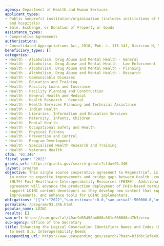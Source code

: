 ```yaml
---
agency: Department of Health and Human Services
applicant_types:
- Public nonprofit institution/organization (includes institutions of higher education
  and hospitals)
- Sale, Exchange, or Donation of Property or Goods
assistance_types:
- Cooperative Agreements
authorizations:
- Consolidated Appropriations Act, 2018, Pub. L. 115-141, Division H, Title II.
beneficiary_types: []
categories:
- Health - Alcoholism, Drug Abuse and Mental Health - General
- Health - Alcoholism, Drug Abuse and Mental Health - Law Enforcement
- Health - Alcoholism, Drug Abuse and Mental Health - Planning
- Health - Alcoholism, Drug Abuse and Mental Health - Research
- Health - Communicable Diseases
- Health - Education and Training
- Health - Facility Loans and Insurance
- Health - Facility Planning and Construction
- Health - General Health and Medical
- Health - Health Research - General
- Health - Health Services Planning and Technical Assistance
- Health - Indian Health
- Health - Libraries, Information and Education Services
- Health - Maternity, Infants, Children
- Health - Mental Health
- Health - Occupational Safety and Health
- Health - Physical Fitness
- Health - Prevention and Control
- Health - Program Development
- Health - Specialized Health Research and Training
- Health - Veterans Health
cfda: '93.346'
fiscal_year: '2022'
grants_url: https://grants.gov/search-grants?cfda=93.346
layout: program
objective: This single source cooperative agreement to Regenstrief, is being made
  in order to expedite improvements and bridge gaps between Health Level 7 International’s
  (HL7®) Fast Healthcare Interoperability Resources (FHIR®). Additionally, the cooperative
  agreement will advance the production deployment of FHIR-based terminology services,
  support LOINC content developers as they develop new content that supports the USCDI
  improvements, and enhance tools for LOINC implementers.
obligations: '[{"x":"2022","sam_estimate":0.0,"sam_actual":500000.0,"usa_spending_actual":0.0},{"x":"2023","sam_estimate":500000.0,"sam_actual":0.0,"usa_spending_actual":500000.0},{"x":"2024","sam_estimate":0.0,"sam_actual":0.0,"usa_spending_actual":500000.0}]'
permalink: /program/93.346.html
popular_name: LOINC
results: []
sam_url: https://sam.gov/fal/40ac9d05498b4006a361c038080cd7b3/view
sub-agency: Office of the Secretary
title: Enhancing the Logical Observation Identifiers Names and Codes (LOINC®) Standard
  to meet U.S. Interoperability Needs
usaspending_url: https://www.usaspending.gov/search/?hash=b31b6c1efe49271b737a99e3b76edaf7
---
```

